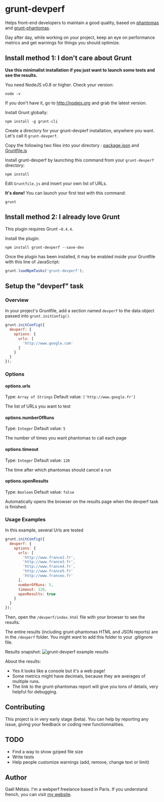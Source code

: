 # grunt-devperf

Helps front-end developers to maintain a good quality, based on [phantomas](https://github.com/macbre/phantomas) and [grunt-phantomas](https://github.com/stefanjudis/grunt-phantomas).

Day after day, while working on your project, keep an eye on performance metrics and get warnings for things you should optimize.


## Install method 1: I don't care about Grunt

**Use this minimalist installation if you just want to launch some tests and see the results.**

You need NodeJS v0.8 or higher. Check your version:
```shell
node -v
```
If you don't have it, go to http://nodejs.org and grab the latest version.

Install Grunt globally:
```shell
npm install -g grunt-cli
```

Create a directory for your grunt-devperf installation, anywhere you want. Let's call it `grunt-devperf`.

Copy the following two files into your directory : [package.json](https://github.com/gmetais/grunt-devperf/blob/master/demo/smallest-config/package.json) and [Gruntfile.js](https://github.com/gmetais/grunt-devperf/blob/master/demo/smallest-config/Gruntfile.js)

Install grunt-devperf by launching this command from your `grunt-devperf` directory:
```shell
npm install
```

Edit `Gruntfile.js` and insert your own list of URLs.

**It's done!** You can launch your first test with this command:
```shell
grunt
```


## Install method 2: I already love Grunt

This plugin requires Grunt `~0.4.4`.

Install the plugin:
```shell
npm install grunt-devperf --save-dev
```

Once the plugin has been installed, it may be enabled inside your Gruntfile with this line of JavaScript:

```js
grunt.loadNpmTasks('grunt-devperf');
```

## Setup the "devperf" task

### Overview
In your project's Gruntfile, add a section named `devperf` to the data object passed into `grunt.initConfig()`.

```js
grunt.initConfig({
  devperf: {
    options: {
      urls: [
        'http://www.google.com'
      ]
    }
  }
});
```

### Options

#### options.urls
Type: `Array of Strings`
Default value: `['http://www.google.fr']`

The list of URLs you want to test

#### options.numberOfRuns
Type: `Integer`
Default value: `5`

The number of times you want phantomas to call each page

#### options.timeout
Type: `Integer`
Default value: `120`

The time after which phantomas should cancel a run

#### options.openResults
Type: `Boolean`
Default value: `false`

Automatically opens the browser on the results page when the devperf task is finished.


### Usage Examples

In this example, several Urls are tested

```js
grunt.initConfig({
  devperf: {
    options: {
      urls: [
        'http://www.france2.fr',
        'http://www.france3.fr',
        'http://www.france4.fr',
        'http://www.france5.fr'
        'http://www.franceo.fr'
      ],
      numberOfRuns: 5,
      timeout: 120,
      openResults: true
    }
  }
});
```
Then, open the `/devperf/index.html` file with your browser to see the results.

The entire results (including grunt-phantomas HTML and JSON reports) are in the `/devperf` folder.
You might want to add this folder to your .gitignore file.

Results snapshot:
![grunt-devperf example results](https://raw.github.com/gmetais/grunt-devperf/master/demo/img/results.png)

About the results:
- Yes it looks like a console but it's a web page!
- Some metrics might have decimals, because they are averages of multiple runs.
- The link to the grunt-phantomas report will give you tons of details, very helpful for debugging.


## Contributing
This project is in very early stage (beta). You can help by reporting any issue, giving your feedback or coding new functionnalities.

## TODO
- Find a way to show gziped file size
- Write tests
- Help people customize warnings (add, remove, change text or limit)

## Author
Gaël Métais. I'm a webperf freelance based in Paris.
If you understand french, you can visit [my website](http://www.gaelmetais.com).
